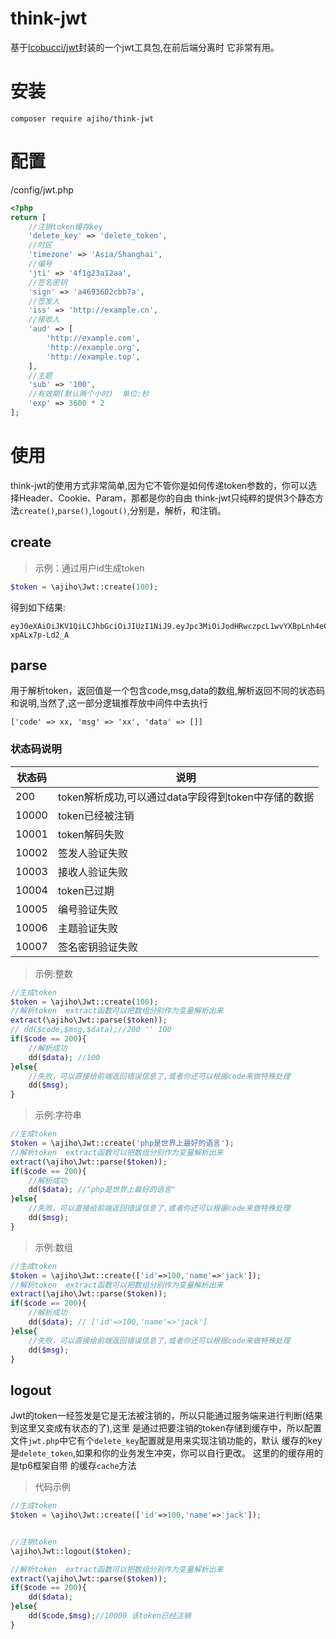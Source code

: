 
# think-jwt

基于[lcobucci/jwt](https://packagist.org/packages/lcobucci/jwt)封装的一个jwt工具包,在前后端分离时
它非常有用。


# 安装

~~~
composer require ajiho/think-jwt
~~~

# 配置

/config/jwt.php

```php
<?php
return [
    //注销token缓存key
    'delete_key' => 'delete_token',
    //时区
    'timezone' => 'Asia/Shanghai',
    //编号
    'jti' => '4f1g23a12aa',
    //签名密钥
    'sign' => 'a4693602cbb7a',
    //签发人
    'iss' => 'http://example.cn',
    //接收人
    'aud' => [
        'http://example.com',
        'http://example.org',
        'http://example.top',
    ],
    //主题
    'sub' => '100',
    //有效期(默认两个小时)  单位:秒
    'exp' => 3600 * 2
];
```

# 使用
think-jwt的使用方式非常简单,因为它不管你是如何传递token参数的，你可以选择Header、Cookie、Param，那都是你的自由
think-jwt只纯粹的提供3个静态方法`create()`,`parse()`,`logout()`,分别是，解析，和注销。

## create

> 示例：通过用户id生成token

```php
$token = \ajiho\Jwt::create(100);
```
得到如下结果:
~~~
eyJ0eXAiOiJKV1QiLCJhbGciOiJIUzI1NiJ9.eyJpc3MiOiJodHRwczpcL1wvYXBpLnh4eC5jb20iLCJhdWQiOiJodHRwczpcL1wvd3d3Lnh4eC5jb20iLCJqdGkiOiIzZjJnNTdhOTJhYSIsImlhdCI6MTY1MTg1MTQ2MywibmJmIjoxNjUxODUxNDYyLCJleHAiOjE2NTE4NTg2NjMsIl90aGlua0p3dCI6IntcImlkXCI6MTAwLFwibmFtZVwiOlwiSmFja1wifSJ9.yVjHKxtZii3YfSwGMfFX_PIuBM5co-xpALx7p-Ld2_A
~~~



## parse

用于解析token，返回值是一个包含code,msg,data的数组,解析返回不同的状态码和说明,当然了,这一部分逻辑推荐放中间件中去执行
~~~
['code' => xx, 'msg' => 'xx', 'data' => []]
~~~
### 状态码说明

| 状态码 | 说明  |
|--|--|
| 200 | token解析成功,可以通过data字段得到token中存储的数据 |
| 10000 | token已经被注销 |
| 10001 | token解码失败 |
| 10002 | 签发人验证失败 |
| 10003 | 接收人验证失败 |
| 10004 | token已过期 |
| 10005 | 编号验证失败 |
| 10006 | 主题验证失败 |
| 10007 | 签名密钥验证失败 |



> 示例:整数

```php
//生成token
$token = \ajiho\Jwt::create(100);
//解析token  extract函数可以把数组分别作为变量解析出来
extract(\ajiho\Jwt::parse($token));
// dd($code,$msg,$data);//200 '' 100
if($code == 200){
    //解析成功
    dd($data); //100
}else{
    //失败，可以直接给前端返回错误信息了,或者你还可以根据code来做特殊处理
    dd($msg);
}
```
> 示例:字符串


```php
//生成token
$token = \ajiho\Jwt::create('php是世界上最好的语言');
//解析token  extract函数可以把数组分别作为变量解析出来
extract(\ajiho\Jwt::parse($token));
if($code == 200){
    //解析成功
    dd($data); //"php是世界上最好的语言"
}else{
    //失败，可以直接给前端返回错误信息了,或者你还可以根据code来做特殊处理
    dd($msg);
}
```

> 示例:数组

```php
//生成token
$token = \ajiho\Jwt::create(['id'=>100,'name'=>'jack']);
//解析token  extract函数可以把数组分别作为变量解析出来
extract(\ajiho\Jwt::parse($token));
if($code == 200){
    //解析成功
    dd($data); // ['id'=>100,'name'=>'jack']
}else{
    //失败，可以直接给前端返回错误信息了,或者你还可以根据code来做特殊处理
    dd($msg);
}
```


## logout

Jwt的token一经签发是它是无法被注销的，所以只能通过服务端来进行判断(结果到这里又变成有状态的了),这里
是通过把要注销的token存储到缓存中，所以配置文件`jwt.php`中它有个`delete_key`配置就是用来实现注销功能的，默认
缓存的key是`delete_token`,如果和你的业务发生冲突，你可以自行更改。 这里的的缓存用的是tp6框架自带
的缓存`cache`方法


> 代码示例

```php
//生成token
$token = \ajiho\Jwt::create(['id'=>100,'name'=>'jack']);


//注销token
\ajiho\Jwt::logout($token);

//解析token  extract函数可以把数组分别作为变量解析出来
extract(\ajiho\Jwt::parse($token));
if($code == 200){
    dd($data);
}else{
    dd($code,$msg);//10000 该token已经注销
}
```

